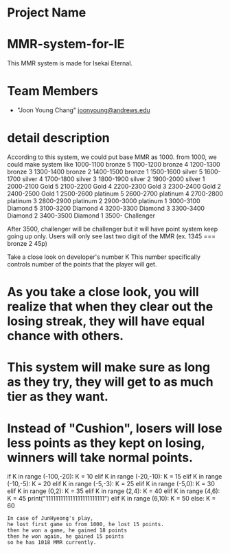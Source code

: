 # Project Name
# MMR-system-for-IE
This MMR system is made for Isekai Eternal.
# <a name="team-members"></a>Team Members
* "Joon Young Chang" <joonyoung@andrews.edu>
# detail description
According to this system, we could put base MMR as 1000.
from 1000, we could make system like
1000-1100 bronze 5
1100-1200 bronze 4
1200-1300 bronze 3
1300-1400 bronze 2
1400-1500 bronze 1
1500-1600 silver 5
1600-1700 silver 4
1700-1800 silver 3
1800-1900 silver 2
1900-2000 silver 1
2000-2100 Gold 5 
2100-2200 Gold 4
2200-2300 Gold 3
2300-2400 Gold 2
2400-2500 Gold 1
2500-2600 platinum 5
2600-2700 platinum 4
2700-2800 platinum 3
2800-2900 platinum 2
2900-3000 platinum 1
3000-3100 Diamond 5
3100-3200 Diamond 4
3200-3300 Diamond 3
3300-3400 Diamond 2
3400-3500 Diamond 1
3500-     Challenger

After 3500, challenger will be challenger but it will have point system keep going up only.
Users will only see last two digit of the MMR (ex. 1345 === bronze 2 45p)


Take a close look on developer's number K
This number specifically controls number of the points that the player will get.
# As you take a close look, you will realize that when they clear out the losing streak, they will have equal chance with others.
# This system will make sure as long as they try, they will get to as much tier as they want.
# Instead of "Cushion", losers will lose less points as they kept on losing, winners will take normal points.
if K in range (-100,-20):
    K = 10
elif K in range (-20,-10):
    K = 15
elif K in range (-10,-5):
    K = 20
elif K in range (-5,-3):
    K = 25
elif K in range (-5,0):
    K = 30
elif K in range (0,2):
    K = 35
elif K in range (2,4):
    K = 40
elif K in range (4,6):
    K = 45
    print("111111111111111111111111")
elif K in range (6,10):
    K = 50
else: 
    K = 60



    In case of JunHyeong's play,
    he lost first game so from 1000, he lost 15 points.
    then he won a game, he gained 18 points
    then he won again, he gained 15 points
    so he has 1018 MMR currently.